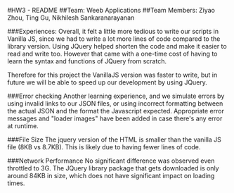 #HW3 - README
##Team: Weeb Applications
##Team Members: Ziyao Zhou, Ting Gu, Nikhilesh Sankaranarayanan

###Experiences:
Overall, it felt a little more tedious to write our scripts in Vanilla JS,
since we had to write a lot more lines of code compared to the library version.
Using JQuery helped shorten the code and make it easier to read and write too.
However that came with a one-time cost of having to learn the syntax and functions
of JQuery from scratch.

Therefore for this project the VanillaJS version was faster to write, but in future
we will be able to speed up our development by using JQuery.

###Error checking
Another learning experience, and we simulate errors by using
invalid links to our JSON files, or using incorrect formatting between the actual
JSON and the format the Javascript expected. Appropriate error messages and
"loader images" have been added in case there's any error at runtime.

###File Size
The jquery version of the HTML is smaller than the vanilla JS file (8KB vs 8.7KB).
This is likely due to having fewer lines of code.

###Network Performance
No significant difference was observed even throttled to 3G. The JQuery library
package that gets downloaded is only around 84KB in size, which does not have
significant impact on loading times.
